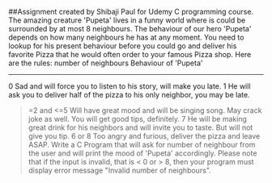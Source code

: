 ##Assignment created by Shibaji Paul for Udemy C programming course.
The amazing creature 'Pupeta' lives in a funny world where is could be surrounded by at most 8 neighbours.
The behaviour of our hero 'Pupeta' depends on how many neighbours he has at any moment. You need to
lookup for his present behaviour before you could go and deliver his favorite Pizza that he would often order to
your famous Pizza shop.
Here are the rules:
number of neighbours Behaviour of 'Pupeta'
-------------------- ----------------------
0 Sad and will force you to listen to his story, will make you late.
1 He will ask you to deliver half of the pizza to his only neighbor, you may be late.
>=2 and <=5 Will have great mood and will be singing song. May crack joke as well. You will get
good tips, definitely.
7 He will be making great drink for his neighbors and will invite you to taste.
But will not give you tip.
6 or 8 Too angry and furious, deliver the pizza and leave ASAP.
Write a C Program that will ask for number of neighbour from the user and will print the mood
of 'Pupeta' accordingly. Please note that if the input is invalid, that is < 0 or > 8, then your
program must display error message "Invalid number of neighbours".